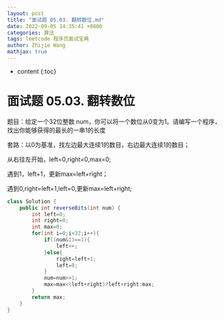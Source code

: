 ```yaml
---
layout: post
title: "面试题 05.03. 翻转数位.md"
date: 2022-09-05 14:35:41 +0800
categories: 算法
tags: leetcode 程序员面试宝典
author: Zhijie Wang
mathjax: true
---
```



* content
{:toc}














# 面试题 05.03. 翻转数位

题目：给定一个32位整数 num，你可以将一个数位从0变为1。请编写一个程序，找出你能够获得的最长的一串1的长度

套路：以0为基准，找左边最大连续1的数目，右边最大连续1的数目；

从右往左开始，left=0,right=0,max=0;

遇到1，left+1，更新max=left+right；

遇到0,right=left+1,left=0,更新max=left+right;

```java
class Solution {
    public int reverseBits(int num) {
        int left=0;
        int right=0;
        int max=0;
        for(int i=0;i<32;i++){
            if((num&1)==1){
                left++;
            }else{
                right=left+1;
                left=0;
            }
            num=num>>1;
            max=max<(left+right)?left+right:max;
        }
        return max;
    }
}
```
